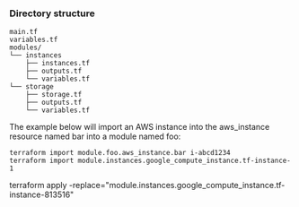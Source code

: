 ### Directory structure

```
main.tf
variables.tf
modules/
└── instances
    ├── instances.tf
    ├── outputs.tf
    └── variables.tf
└── storage
    ├── storage.tf
    ├── outputs.tf
    └── variables.tf
```

The example below will import an AWS instance into the aws_instance resource named bar into a module named foo:

```
terraform import module.foo.aws_instance.bar i-abcd1234
terraform import module.instances.google_compute_instance.tf-instance-1 
``` 
terraform apply -replace="module.instances.google_compute_instance.tf-instance-813516"